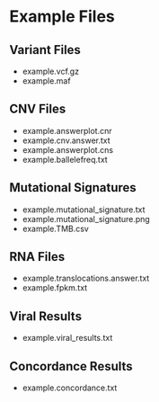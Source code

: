 # Example Files

## Variant Files
- example.vcf.gz
- example.maf

## CNV Files 
- example.answerplot.cnr
- example.cnv.answer.txt              
- example.answerplot.cns
- example.ballelefreq.txt

## Mutational Signatures
- example.mutational_signature.txt
- example.mutational_signature.png 
- example.TMB.csv

## RNA Files   
- example.translocations.answer.txt
- example.fpkm.txt     

## Viral Results
- example.viral_results.txt

## Concordance Results
- example.concordance.txt                                      
           
